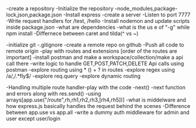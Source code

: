 -create a repository
-Initialize the repository
-node_modules,package-lock,json,package.json
-Install express
-create a server
-Listen to port 7777
-Write request handlers for /test, /hello
-Install nodemon and update scripts inside package.json
-what are dependencies
-what is the us e of "-g" while npm install
-Differnece between caret and tilda(^ vs ~)

-initialize git
-.gitignore
-create a remote repo on github
-Push all code to remote origin
-play with routes and extensions [order of the routes are important]
-install postman and make a workspace/collection/make a api call there
-write logic to handle GET,POST,PATCH,DELETE Api calls using postman
-explore routing using * () + ? in routes
-explore regex using /a/,/.*fly$/
-explore req.query 
-explore dynamic routing

-Handling multiple route handler-play with the code
-next()
-next function and errors along with res.send()
-using arrays[app.use("/route",rh,rh1,rh2,rh3,[rh4,rh5])]
-what is middelware and how express.js basically handles the request behind the scenes
-Difference between app.use vs app.all
-write a dummy auth middleware for admin and user except user/login